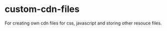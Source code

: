 # custom-cdn-files
For creating own cdn files for css, javascript and storing other resouce files. 
